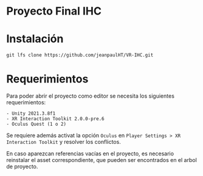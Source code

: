 # Proyecto Final IHC

# Instalación

```
git lfs clone https://github.com/jeanpaulHT/VR-IHC.git
```

# Requerimientos
Para poder abrir el proyecto como editor se necesita los siguientes requerimientos:
```
- Unity 2021.3.8f1
- XR Interaction Toolkit 2.0.0-pre.6
- Oculus Quest (1 o 2)
```

Se requiere además activat la opción `Oculus` en `Player Settings > XR Interaction Toolkit` y resolver los conflictos.

En caso aparezcan referencias vacías en el proyecto, es necesario reinstalar el asset correspondiente, que pueden ser encontrados en el arbol de proyecto. 
